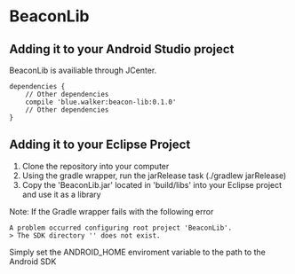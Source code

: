 BeaconLib
===

Adding it to your Android Studio project
---
BeaconLib is availiable through JCenter. 
```GRADLE
dependencies {
    // Other dependencies
    compile 'blue.walker:beacon-lib:0.1.0'
    // Other dependencies
}
```

Adding it to your Eclipse Project
---
1. Clone the repository into your computer
2. Using the gradle wrapper, run the jarRelease task (./gradlew jarRelease)
3. Copy the 'BeaconLib.jar' located in 'build/libs' into your Eclipse project and use it as a library

Note: If the Gradle wrapper fails with the following error
```
A problem occurred configuring root project 'BeaconLib'.
> The SDK directory '' does not exist.
```
Simply set the ANDROID_HOME enviroment variable to the path to the Android SDK
